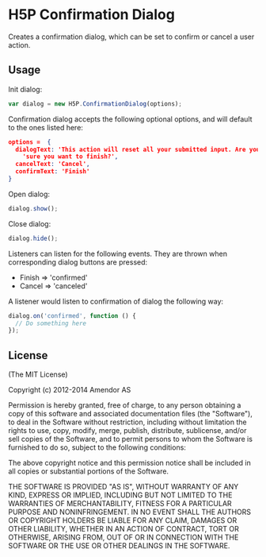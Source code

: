 H5P Confirmation Dialog
=======================

Creates a confirmation dialog, which can be set to confirm or cancel
a user action.

## Usage

Init dialog:
```javascript
var dialog = new H5P.ConfirmationDialog(options);
```

Confirmation dialog accepts the following optional options, and will
default to the ones listed here:

```json
options =  {
  dialogText: 'This action will reset all your submitted input. Are you' + 
    'sure you want to finish?',
  cancelText: 'Cancel',
  confirmText: 'Finish'
}
```

Open dialog: 
```javascript
dialog.show();
```

Close dialog:
```javascript
dialog.hide();
```

Listeners can listen for the following events. They are thrown when
corresponding dialog buttons are pressed:
* Finish => 'confirmed'
* Cancel => 'canceled'

A listener would listen to confirmation of dialog the following way:
```javascript
dialog.on('confirmed', function () {
  // Do something here
});
```

## License

(The MIT License)

Copyright (c) 2012-2014 Amendor AS
 
Permission is hereby granted, free of charge, to any person obtaining a copy of this software and associated documentation files (the "Software"), to deal in the Software without restriction, including without limitation the rights to use, copy, modify, merge, publish, distribute, sublicense, and/or sell copies of the Software, and to permit persons to whom the Software is furnished to do so, subject to the following conditions:
 
The above copyright notice and this permission notice shall be included in all copies or substantial portions of the Software.
 
THE SOFTWARE IS PROVIDED "AS IS", WITHOUT WARRANTY OF ANY KIND, EXPRESS OR IMPLIED, INCLUDING BUT NOT LIMITED TO THE WARRANTIES OF MERCHANTABILITY, FITNESS FOR A PARTICULAR PURPOSE AND NONINFRINGEMENT. IN NO EVENT SHALL THE AUTHORS OR COPYRIGHT HOLDERS BE LIABLE FOR ANY CLAIM, DAMAGES OR OTHER LIABILITY, WHETHER IN AN ACTION OF CONTRACT, TORT OR OTHERWISE, ARISING FROM, OUT OF OR IN CONNECTION WITH THE SOFTWARE OR THE USE OR OTHER DEALINGS IN THE SOFTWARE.
